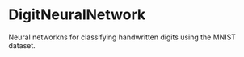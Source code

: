 DigitNeuralNetwork
==================

Neural networkns for classifying handwritten digits using the MNIST dataset.
